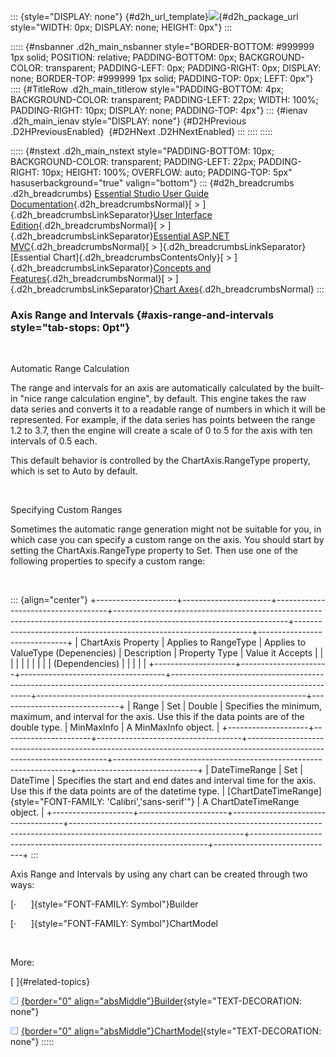 ::: {style="DISPLAY: none"}
[](ms-xhelp:///?Id=d2h_url_template){#d2h_url_template}![](!package_url!){#d2h_package_url style="WIDTH: 0px; DISPLAY: none; HEIGHT: 0px"}
:::

::::: {#nsbanner .d2h_main_nsbanner style="BORDER-BOTTOM: #999999 1px solid; POSITION: relative; PADDING-BOTTOM: 0px; BACKGROUND-COLOR: transparent; PADDING-LEFT: 0px; PADDING-RIGHT: 0px; DISPLAY: none; BORDER-TOP: #999999 1px solid; PADDING-TOP: 0px; LEFT: 0px"}
:::: {#TitleRow .d2h_main_titlerow style="PADDING-BOTTOM: 4px; BACKGROUND-COLOR: transparent; PADDING-LEFT: 22px; WIDTH: 100%; PADDING-RIGHT: 10px; DISPLAY: none; PADDING-TOP: 4px"}
::: {#ienav .d2h_main_ienav style="DISPLAY: none"}
[](ms-xhelp:///?Id=2ec95bf8-86f9-44d3-bc6a-7d78ff13ed8d){#D2HPrevious .D2HPreviousEnabled}  [](ms-xhelp:///?Id=b52f18e9-c111-4ae0-aa51-a9ce581b3b2a){#D2HNext .D2HNextEnabled}
:::
::::
:::::

::::: {#nstext .d2h_main_nstext style="PADDING-BOTTOM: 10px; BACKGROUND-COLOR: transparent; PADDING-LEFT: 22px; PADDING-RIGHT: 10px; HEIGHT: 100%; OVERFLOW: auto; PADDING-TOP: 5px" hasuserbackground="true" valign="bottom"}
::: {#d2h_breadcrumbs .d2h_breadcrumbs}
[Essential Studio User Guide Documentation](ms-xhelp:///?Id=12457748-09e3-4d74-a240-8e049cedf030){.d2h_breadcrumbsNormal}[ \> ]{.d2h_breadcrumbsLinkSeparator}[User Interface Edition](ms-xhelp:///?Id=c29296b7-531c-413b-a0ec-488ca1f7f669){.d2h_breadcrumbsNormal}[ \> ]{.d2h_breadcrumbsLinkSeparator}[Essential ASP.NET MVC](ms-xhelp:///?Id=4b14e7d1-65c4-4f67-b1aa-2c37709905a5){.d2h_breadcrumbsNormal}[ \> ]{.d2h_breadcrumbsLinkSeparator}[Essential Chart]{.d2h_breadcrumbsContentsOnly}[ \> ]{.d2h_breadcrumbsLinkSeparator}[Concepts and Features](ms-xhelp:///?Id=696f5666-8b81-4685-9bd9-12198f06f3ad){.d2h_breadcrumbsNormal}[ \> ]{.d2h_breadcrumbsLinkSeparator}[Chart Axes](ms-xhelp:///?Id=abd42068-df28-4d00-bb9b-28f0b91b8086){.d2h_breadcrumbsNormal}
:::

### Axis Range and Intervals {#axis-range-and-intervals style="tab-stops: 0pt"}

 

Automatic Range Calculation

The range and intervals for an axis are automatically calculated by the built-in \"nice range calculation engine\", by default. This engine takes the raw data series and converts it to a readable range of numbers in which it will be represented. For example, if the data series has points between the range 1.2 to 3.7, then the engine will create a scale of 0 to 5 for the axis with ten intervals of 0.5 each.

This default behavior is controlled by the ChartAxis.RangeType property, which is set to Auto by default.

 

Specifying Custom Ranges

Sometimes the automatic range generation might not be suitable for you, in which case you can specify a custom range on the axis. You should start by setting the ChartAxis.RangeType property to Set. Then use one of the following properties to specify a custom range:

 

::: {align="center"}
+--------------------+----------------------+------------------------------------+-------------------------------------------------------------------------------------------------------------------------+-------------------------------------------------------------------+------------------------------+
| ChartAxis Property | Applies to RangeType | Applies to ValueType (Depenencies) | Description                                                                                                             | Property Type                                                     | Value it Accepts             |
|                    |                      |                                    |                                                                                                                         |                                                                   |                              |
|                    | (Dependencies)       |                                    |                                                                                                                         |                                                                   |                              |
+--------------------+----------------------+------------------------------------+-------------------------------------------------------------------------------------------------------------------------+-------------------------------------------------------------------+------------------------------+
| Range              | Set                  | Double                             | Specifies the minimum, maximum, and interval for the axis. Use this if the data points are of the double type.          | MinMaxInfo                                                        | A MinMaxInfo object.         |
+--------------------+----------------------+------------------------------------+-------------------------------------------------------------------------------------------------------------------------+-------------------------------------------------------------------+------------------------------+
| DateTimeRange      | Set                  | DateTime                           | Specifies the start and end dates and interval time for the axis. Use this if the data points are of the datetime type. | [ChartDateTimeRange]{style="FONT-FAMILY: 'Calibri','sans-serif'"} | A ChartDateTimeRange object. |
+--------------------+----------------------+------------------------------------+-------------------------------------------------------------------------------------------------------------------------+-------------------------------------------------------------------+------------------------------+
:::

Axis Range and Intervals by using any chart can be created through two ways:

[·      ]{style="FONT-FAMILY: Symbol"}Builder

[·      ]{style="FONT-FAMILY: Symbol"}ChartModel

 

More:

[ ]{#related-topics}

[![](button.gif){border="0" align="absMiddle"}Builder](ms-xhelp:///?Id=0613a279-ec59-42a6-b785-d7110242b65c){style="TEXT-DECORATION: none"}

[![](button.gif){border="0" align="absMiddle"}ChartModel](ms-xhelp:///?Id=c0bd0abb-429e-4f0c-b6a8-d6a5651306a7){style="TEXT-DECORATION: none"}
:::::
